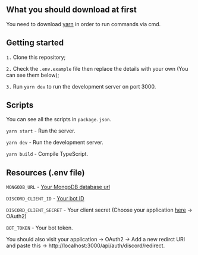 ## What you should download at first

You need to download [yarn](https://yarnpkg.com/) in order to run commands via cmd.

## Getting started

`1.` Clone this repository;

`2.` Check the `.env.example` file then replace the details with your own (You can see them below);

`3.` Run `yarn dev` to run the development server on port 3000.

## Scripts

You can see all the scripts in `package.json`.

`yarn start` - Run the server.

`yarn dev` - Run the development server.

`yarn build` - Compile TypeScript.

## Resources (.env file)

`MONGODB_URL` - [Your MongoDB database url](https://www.mongodb.com/basics/create-database)

`DISCORD_CLIENT_ID` - [Your bot ID](https://discord.com/developers/applications)

`DISCORD_CLIENT_SECRET` - Your client secret (Choose your application [here](https://discord.com/developers/applications) -> OAuth2)

`BOT_TOKEN` - Your bot token.


You should also visit your application -> OAuth2 -> Add a new redirct URI and paste this -> http://localhost:3000/api/auth/discord/redirect.
